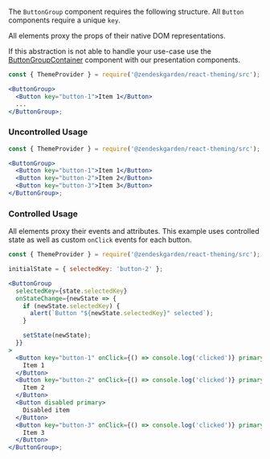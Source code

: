 The `ButtonGroup` component requires the following structure.
All `Button` components require a unique `key`.

All elements proxy the props of their native DOM representations.

If this abstraction is not able to handle your use-case use the
[ButtonGroupContainer](#buttongroupcontainer) component with our presentation components.

```jsx static
const { ThemeProvider } = require('@zendeskgarden/react-theming/src');

<ButtonGroup>
  <Button key="button-1">Item 1</Button>
  ...
</ButtonGroup>;
```

### Uncontrolled Usage

```jsx
const { ThemeProvider } = require('@zendeskgarden/react-theming/src');

<ButtonGroup>
  <Button key="button-1">Item 1</Button>
  <Button key="button-2">Item 2</Button>
  <Button key="button-3">Item 3</Button>
</ButtonGroup>;
```

### Controlled Usage

All elements proxy their events and attributes. This example uses controlled
state as well as custom `onClick` events for each button.

```jsx
const { ThemeProvider } = require('@zendeskgarden/react-theming/src');

initialState = { selectedKey: 'button-2' };

<ButtonGroup
  selectedKey={state.selectedKey}
  onStateChange={newState => {
    if (newState.selectedKey) {
      alert(`Button "${newState.selectedKey}" selected`);
    }

    setState(newState);
  }}
>
  <Button key="button-1" onClick={() => console.log('clicked')} primary>
    Item 1
  </Button>
  <Button key="button-2" onClick={() => console.log('clicked')} primary>
    Item 2
  </Button>
  <Button disabled primary>
    Disabled item
  </Button>
  <Button key="button-3" onClick={() => console.log('clicked')} primary>
    Item 3
  </Button>
</ButtonGroup>;
```
